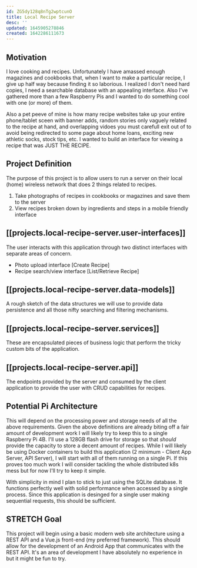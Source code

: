 ```yaml
---
id: ZG5dy128q8nTg2wptcunO
title: Local Recipe Server
desc: ''
updated: 1645905278846
created: 1642286111673
---
```


## Motivation
I love cooking and recipes.  Unfortunately I have amassed enough magazines and cookbooks that, when I want to make a particular recipe, I give up half way because finding it so laborious.  I realized I don't need hard copies, I need a searchable database with an appealing interface.  Also I've gathered more than a few Raspberry Pis and I wanted to do something cool with one (or more) of them.

Also a pet peeve of mine is how many recipe websites take up your entire phone/tablet sceen with banner adds, random stories only vaguely related to the recipe at hand, and overlapping vidoes you must carefull exit out of to avoid being redirected to some page about home loans, exciting new athletic socks, stock tips, etc.  I wanted to build an interface for viewing a recipe that was JUST THE RECIPE.

## Project Definition
The purpose of this project is to allow users to run a server on their local (home) wireless network that does 2 things related to recipes.

1. Take photographs of recipes in cookbooks or magazines and save them to the server
1. View recipes broken down by ingredients and steps in a mobile friendly interface

## [[projects.local-recipe-server.user-interfaces]]

The user interacts with this application through two distinct interfaces with separate areas of concern.

* Photo upload interface [Create Recipe]
* Recipe search/view interface [List/Retrieve Recipe]

## [[projects.local-recipe-server.data-models]]

A rough sketch of the data structures we will use to provide data persistence and all those nifty searching and filtering mechanisms.

## [[projects.local-recipe-server.services]]
These are encapsulated pieces of business logic that perform the tricky custom bits of the application.

## [[projects.local-recipe-server.api]]
The endpoints provided by the server and consumed by the client application to provide the user with CRUD capabilities for recipes.

## Potential Pi Architecture
This will depend on the processing power and storage needs of all the above requirements.  Given the above definitions are already biting off a fair amount of development work I will likely try to keep this to a single Raspberry Pi 4B.  I'll use a 128GB flash drive for storage so that _should_ provide the capacity to store a decent amount of recipes.  While I will likely be using Docker containers to build this application (2 minimum - Client App Server, API Server), I will start with all of them running on a single Pi.  If this proves too much work I will consider tackling the whole distributed k8s mess but for now I'll try to keep it simple. 

With simplicity in mind I plan to stick to just using the SQLite database.  It functions perfectly well with solid performance when accessed by a single process.  Since this application is desinged for a single user making sequential requests, this should be sufficient.

## STRETCH Goal
This project will begin using a basic modern web site architecture using a REST API and a Vue.js front-end (my preferred framework).  This should allow for the development of an Android App that communicates with the REST API.  It's an area of development I have absolutely no experience in but it might be fun to try.
